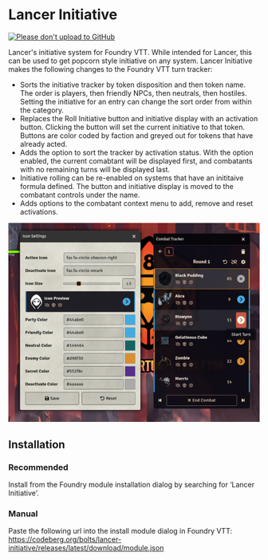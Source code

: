 Lancer Initiative
=================
[![Please don't upload to GitHub](https://nogithub.codeberg.page/badge.svg)](https://nogithub.codeberg.page)

Lancer's initiative system for Foundry VTT. While intended for Lancer, this can be used to get popcorn style initiative on any system.
Lancer Initiative makes the following changes to the Foundry VTT turn tracker:

 * Sorts the initiative tracker by token disposition and then token name. The order is players, then friendly NPCs, then neutrals, then hostiles. Setting the initiative for an entry can change the sort order from within the category.
 * Replaces the Roll Initiative button and initiative display with an activation button. Clicking the button will set the current initiative to that token. Buttons are color coded by faction and greyed out for tokens that have already acted.
 * Adds the option to sort the tracker by activation status. With the option enabled, the current comabtant will be displayed first, and combatants with no remaining turns will be displayed last.
 * Initiative rolling can be re-enabled on systems that have an inititaive formula defined. The button and initiative display is moved to the combatant controls under the name.
 * Adds options to the combatant context menu to add, remove and reset activations.

![Screenshot](screenshot.png)

Installation
------------

### Recommended

Install from the Foundry module installation dialog by searching for ‘Lancer Initiative’.

### Manual

Paste the following url into the install module dialog in Foundry VTT: https://codeberg.org/bolts/lancer-initiative/releases/latest/download/module.json

